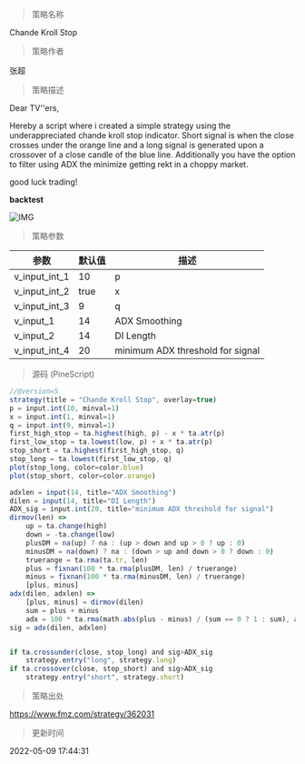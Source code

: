 
> 策略名称

Chande Kroll Stop

> 策略作者

张超

> 策略描述

Dear TV''ers,

Hereby a script where i created a simple strategy using the underappreciated chande kroll stop indicator. Short signal is when the close crosses under the orange line and a long signal is generated upon a crossover of a close candle of the blue line.
Additionally you have the option to filter using ADX the minimize getting rekt in a choppy market.

good luck trading!


**backtest**

 ![IMG](https://www.fmz.com/upload/asset/ba67a3e2b923ac9d2b.jpg) 

> 策略参数



|参数|默认值|描述|
|----|----|----|
|v_input_int_1|10|p|
|v_input_int_2|true|x|
|v_input_int_3|9|q|
|v_input_1|14|ADX Smoothing|
|v_input_2|14|DI Length|
|v_input_int_4|20|minimum ADX threshold for signal|


> 源码 (PineScript)

``` javascript
//@version=5
strategy(title = "Chande Kroll Stop", overlay=true)
p = input.int(10, minval=1)
x = input.int(1, minval=1)
q = input.int(9, minval=1)
first_high_stop = ta.highest(high, p) - x * ta.atr(p)
first_low_stop = ta.lowest(low, p) + x * ta.atr(p)
stop_short = ta.highest(first_high_stop, q)
stop_long = ta.lowest(first_low_stop, q)
plot(stop_long, color=color.blue)
plot(stop_short, color=color.orange)

adxlen = input(14, title="ADX Smoothing")
dilen = input(14, title="DI Length")
ADX_sig = input.int(20, title="minimum ADX threshold for signal")
dirmov(len) =>
	up = ta.change(high)
	down = -ta.change(low)
	plusDM = na(up) ? na : (up > down and up > 0 ? up : 0)
	minusDM = na(down) ? na : (down > up and down > 0 ? down : 0)
	truerange = ta.rma(ta.tr, len)
	plus = fixnan(100 * ta.rma(plusDM, len) / truerange)
	minus = fixnan(100 * ta.rma(minusDM, len) / truerange)
	[plus, minus]
adx(dilen, adxlen) =>
	[plus, minus] = dirmov(dilen)
	sum = plus + minus
	adx = 100 * ta.rma(math.abs(plus - minus) / (sum == 0 ? 1 : sum), adxlen)
sig = adx(dilen, adxlen)


if ta.crossunder(close, stop_long) and sig>ADX_sig
    strategy.entry("long", strategy.long)
if ta.crossover(close, stop_short) and sig>ADX_sig
    strategy.entry("short", strategy.short)
```

> 策略出处

https://www.fmz.com/strategy/362031

> 更新时间

2022-05-09 17:44:31
